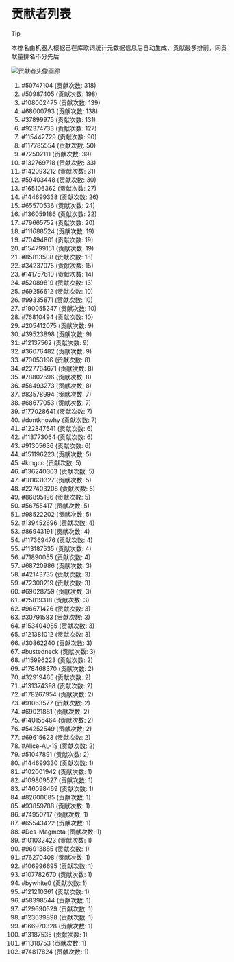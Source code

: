 # 贡献者列表

> [!TIP]
> 本排名由机器人根据已在库歌词统计元数据信息后自动生成，贡献最多排前，同贡献量排名不分先后

![贡献者头像画廊](./CONTRIBUTORS.svg)

1. #50747104 (贡献次数: 318)
2. #50987405 (贡献次数: 198)
3. #108002475 (贡献次数: 139)
4. #68000793 (贡献次数: 138)
5. #37899975 (贡献次数: 131)
6. #92374733 (贡献次数: 127)
7. #115442729 (贡献次数: 90)
8. #117785554 (贡献次数: 50)
9. #72502111 (贡献次数: 39)
10. #132769718 (贡献次数: 33)
11. #142093212 (贡献次数: 31)
12. #59403448 (贡献次数: 30)
13. #165106362 (贡献次数: 27)
14. #144699338 (贡献次数: 26)
15. #65570536 (贡献次数: 24)
16. #136059186 (贡献次数: 22)
17. #79665752 (贡献次数: 20)
18. #111688524 (贡献次数: 19)
19. #70494801 (贡献次数: 19)
20. #154799151 (贡献次数: 19)
21. #85813508 (贡献次数: 18)
22. #34237075 (贡献次数: 15)
23. #141757610 (贡献次数: 14)
24. #52089819 (贡献次数: 13)
25. #69256612 (贡献次数: 10)
26. #99335871 (贡献次数: 10)
27. #190055247 (贡献次数: 10)
28. #76810494 (贡献次数: 10)
29. #205412075 (贡献次数: 9)
30. #39523898 (贡献次数: 9)
31. #12137562 (贡献次数: 9)
32. #36076482 (贡献次数: 9)
33. #70053196 (贡献次数: 8)
34. #227764671 (贡献次数: 8)
35. #78802596 (贡献次数: 8)
36. #56493273 (贡献次数: 8)
37. #83578994 (贡献次数: 7)
38. #68677053 (贡献次数: 7)
39. #177028641 (贡献次数: 7)
40. #dontknowhy (贡献次数: 7)
41. #122847541 (贡献次数: 6)
42. #113773064 (贡献次数: 6)
43. #91305636 (贡献次数: 6)
44. #151196223 (贡献次数: 5)
45. #kmgcc (贡献次数: 5)
46. #136240303 (贡献次数: 5)
47. #181631327 (贡献次数: 5)
48. #227403208 (贡献次数: 5)
49. #86895196 (贡献次数: 5)
50. #56755417 (贡献次数: 5)
51. #98522202 (贡献次数: 5)
52. #139452696 (贡献次数: 4)
53. #86943191 (贡献次数: 4)
54. #117369476 (贡献次数: 4)
55. #113187535 (贡献次数: 4)
56. #71890055 (贡献次数: 4)
57. #68720986 (贡献次数: 3)
58. #42143735 (贡献次数: 3)
59. #72300219 (贡献次数: 3)
60. #69028759 (贡献次数: 3)
61. #25819318 (贡献次数: 3)
62. #96671426 (贡献次数: 3)
63. #30791583 (贡献次数: 3)
64. #153404985 (贡献次数: 3)
65. #121381012 (贡献次数: 3)
66. #30862240 (贡献次数: 3)
67. #bustedneck (贡献次数: 3)
68. #115996223 (贡献次数: 2)
69. #178468370 (贡献次数: 2)
70. #32919465 (贡献次数: 2)
71. #131374398 (贡献次数: 2)
72. #178267954 (贡献次数: 2)
73. #91063577 (贡献次数: 2)
74. #69021881 (贡献次数: 2)
75. #140155464 (贡献次数: 2)
76. #54252549 (贡献次数: 2)
77. #69615623 (贡献次数: 2)
78. #Alice-AL-1S (贡献次数: 2)
79. #51047891 (贡献次数: 2)
80. #144699330 (贡献次数: 1)
81. #102001942 (贡献次数: 1)
82. #109809527 (贡献次数: 1)
83. #146098469 (贡献次数: 1)
84. #82600685 (贡献次数: 1)
85. #93859788 (贡献次数: 1)
86. #74950717 (贡献次数: 1)
87. #65543422 (贡献次数: 1)
88. #Des-Magmeta (贡献次数: 1)
89. #101032423 (贡献次数: 1)
90. #96913885 (贡献次数: 1)
91. #76270408 (贡献次数: 1)
92. #106996695 (贡献次数: 1)
93. #107782670 (贡献次数: 1)
94. #bywhite0 (贡献次数: 1)
95. #121210361 (贡献次数: 1)
96. #58398544 (贡献次数: 1)
97. #129690529 (贡献次数: 1)
98. #123639898 (贡献次数: 1)
99. #166970328 (贡献次数: 1)
100. #13187535 (贡献次数: 1)
101. #11318753 (贡献次数: 1)
102. #74817824 (贡献次数: 1)
